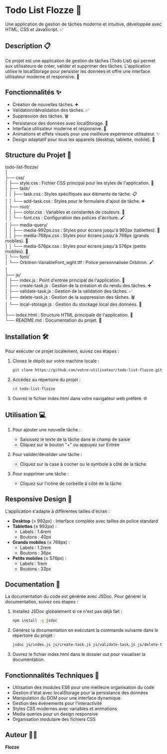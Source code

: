 # Todo List Flozze 📝

Une application de gestion de tâches moderne et intuitive, développée avec HTML, CSS et JavaScript. ✅

## Description 📋

Ce projet est une application de gestion de tâches (Todo List) qui permet aux utilisateurs de créer, valider et supprimer des tâches. L'application utilise le localStorage pour persister les données et offre une interface utilisateur moderne et responsive. 🎨

## Fonctionnalités ✨

- Création de nouvelles tâches. ➕
- Validation/dévalidation des tâches. ✅
- Suppression des tâches. 🗑️
- Persistance des données avec localStorage. 💾
- Interface utilisateur moderne et responsive. 🎨
- Animations et effets visuels pour une meilleure expérience utilisateur. ✨
- Design adaptatif pour tous les appareils (desktop, tablette, mobile). 📱

## Structure du Projet 📂

todo-list-flozze/ \
│ \
├── css/ \
│ ├── style.css : Fichier CSS principal pour les styles de l'application. 🎨 \
│ ├── task/ \
│ │ ├── task.css : Styles spécifiques aux éléments de tâche. 📋 \
│ │ └── add-task.css : Styles pour le formulaire d'ajout de tâche. ➕ \
│ ├── root/ \
│ │ ├── color.css : Variables et constantes de couleurs. 🎨 \
│ │ └── font.css : Configuration des polices d'écriture. 🖌️ \
│ ├── media-query/ \
│ │ ├── media-992px.css : Styles pour écrans jusqu'à 992px (tablettes). 📱 \
│ │ ├── media-768px.css : Styles pour écrans jusqu'à 768px (grands mobiles). 📱 \
│ │ └── media-576px.css : Styles pour écrans jusqu'à 576px (petits mobiles). 📱 \
│ └── font/ \
│   └── Orbitron-VariableFont_wght.ttf : Police personnalisée Orbitron. 🖌️ \
│ \
├── js/ \
│ ├── index.js : Point d'entrée principal de l'application. 📜 \
│ ├── create-task.js : Gestion de la création et du rendu des tâches. ➕ \
│ ├── validate-task.js : Gestion de la validation des tâches. ✅ \
│ ├── delete-task.js : Gestion de la suppression des tâches. 🗑️ \
│ └── local-storage.js : Gestion du stockage local des données. 💾 \
│ \
├── index.html : Structure HTML principale de l'application. 📄 \
└── README.md : Documentation du projet. 📖

## Installation 🛠️

Pour exécuter ce projet localement, suivez ces étapes :

1. Clonez le dépôt sur votre machine locale :

   ```bash
   git clone https://github.com/votre-utilisateur/todo-list-flozze.git
   ```

2. Accédez au répertoire du projet :

   ```bash
   cd todo-list-flozze
   ```

3. Ouvrez le fichier index.html dans votre navigateur web préféré. 🌐

## Utilisation 💻

1. Pour ajouter une nouvelle tâche :
   - Saisissez le texte de la tâche dans le champ de saisie
   - Cliquez sur le bouton "+" ou appuyez sur Entrée

2. Pour valider/dévalider une tâche :
   - Cliquez sur la case à cocher ou le symbole à côté de la tâche

3. Pour supprimer une tâche :
   - Cliquez sur l'icône de corbeille à côté de la tâche

## Responsive Design 📱

L'application s'adapte à différentes tailles d'écran :

- **Desktop** (> 992px) : Interface complète avec tailles de police standard
- **Tablettes** (≤ 992px) : 
  - Labels : 1.4rem
  - Boutons : 40px
- **Grands mobiles** (≤ 768px) :
  - Labels : 1.2rem
  - Boutons : 36px
- **Petits mobiles** (≤ 576px) :
  - Labels : 1rem
  - Boutons : 32px

## Documentation 📖

La documentation du code est générée avec JSDoc. Pour générer la documentation, suivez ces étapes :

1. Installez JSDoc globalement si ce n'est pas déjà fait :

   ```bash
   npm install -g jsdoc
   ```

2. Générez la documentation en exécutant la commande suivante dans le répertoire du projet :

   ```bash
   jsdoc js/index.js js/create-task.js js/validate-task.js js/delete-task.js js/local-storage.js
   ```

3. Ouvrez le fichier index.html dans le dossier out pour visualiser la documentation.

## Fonctionnalités Techniques 🔧

- Utilisation des modules ES6 pour une meilleure organisation du code
- Gestion d'état avec localStorage pour la persistance des données
- Manipulation du DOM pour une interface dynamique
- Gestion des événements pour l'interactivité
- Styles CSS modernes avec variables et animations
- Media queries pour un design responsive
- Organisation modulaire des fichiers CSS

## Auteur 👨‍💻

**Flozze** 